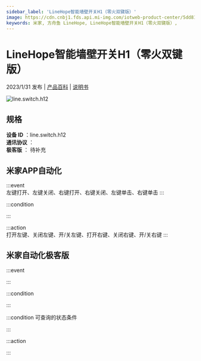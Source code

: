 ```yaml
---
sidebar_label: 'LineHope智能墙壁开关H1（零火双键版）'
image: https://cdn.cnbj1.fds.api.mi-img.com/iotweb-product-center/5dd810fea858aa839f3dea009cdeec72_1670988612950.png?GalaxyAccessKeyId=AKVGLQWBOVIRQ3XLEW&Expires=9223372036854775807&Signature=vozXCcf1XyzqP8SHmRjh7PEiKC8=
keywords: 米家, 方舟鱼 LineHope, LineHope智能墙壁开关H1（零火双键版）, 
---
```

# LineHope智能墙壁开关H1（零火双键版）

2023/1/31 发布 | [产品百科](https://home.mi.com/webapp/content/baike/product/index.html?model=line.switch.h12/) | [说明书](https://home.mi.com/views/introduction.html?model=line.switch.h12&region=cn)

![line.switch.h12](https://cdn.cnbj1.fds.api.mi-img.com/iotweb-product-center/5dd810fea858aa839f3dea009cdeec72_1670988612950.png?GalaxyAccessKeyId=AKVGLQWBOVIRQ3XLEW&Expires=9223372036854775807&Signature=vozXCcf1XyzqP8SHmRjh7PEiKC8=)

## 规格  
> 
**设备 ID** ：line.switch.h12  
**通讯协议** ：  
**极客版**  ： 待补充 


## 米家APP自动化  

:::event  
左键打开、左键关闭、右键打开、右键关闭、左键单击、右键单击
:::

:::condition  

:::

:::action   
打开左键、关闭左键、开/关左键、打开右键、关闭右键、开/关右键
:::

## 米家自动化极客版  

:::event  

:::

:::condition  

:::

:::condition 可查询的状态条件  

:::

:::action  

:::

        
